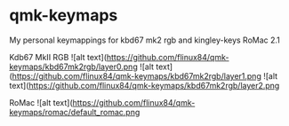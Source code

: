 # qmk-keymaps
My personal keymappings for kbd67 mk2 rgb and kingley-keys RoMac 2.1

Kdb67 MkII RGB
![alt text](https://github.com/flinux84/qmk-keymaps/kbd67mk2rgb/layer0.png
![alt text](https://github.com/flinux84/qmk-keymaps/kbd67mk2rgb/layer1.png
![alt text](https://github.com/flinux84/qmk-keymaps/kbd67mk2rgb/layer2.png

RoMac
![alt text](https://github.com/flinux84/qmk-keymaps/romac/default_romac.png
